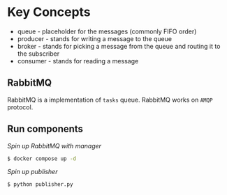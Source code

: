 # Key Concepts
- queue - placeholder for the messages (commonly FIFO order)
- producer - stands for writing a message to the queue
- broker - stands for picking a message from the queue and routing it to the subscriber
- consumer - stands for reading a message


## RabbitMQ
RabbitMQ is a implementation of `tasks` queue. RabbitMQ works on `AMQP` protocol.


## Run components
*Spin up RabbitMQ with manager*
```bash
$ docker compose up -d
```

*Spin up publisher*
```bash
$ python publisher.py
```